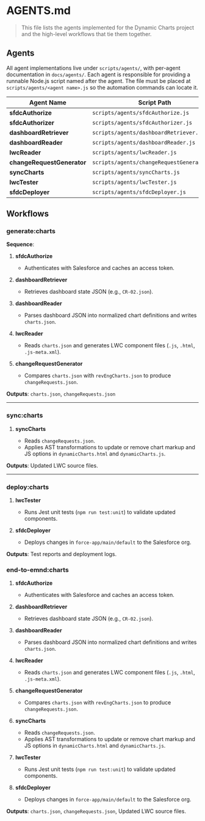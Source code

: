 # AGENTS.md

> This file lists the agents implemented for the Dynamic Charts project and the high-level workflows that tie them together.

## Agents

All agent implementations live under `scripts/agents/`, with per-agent documentation in `docs/agents/`.
Each agent is responsible for providing a runnable Node.js script named after the
agent. The file must be placed at `scripts/agents/<agent name>.js` so the
automation commands can locate it.

| Agent Name                 | Script Path                                | Documentation                           |                       |
| -------------------------- | ------------------------------------------ | --------------------------------------- | --------------------- |
| **sfdcAuthorize**          | `scripts/agents/sfdcAuthorize.js`          | `docs/agents/sfdcAuthorize.md`          |                       |
| **sfdcAuthorizer**         | `scripts/agents/sfdcAuthorizer.js`         | `docs/agents/sfdcAuthorizer.md`         |                       |
| **dashboardRetriever**     | `scripts/agents/dashboardRetriever.js`     | `docs/agents/dashboardRetriever.md`     |                       |
| **dashboardReader**        | `scripts/agents/dashboardReader.js`        | `docs/agents/dashboardReader.md`        |                       |
| **lwcReader**              | `scripts/agents/lwcReader.js`              | `docs/agents/lwcReader.md`              |                       |
| **changeRequestGenerator** | `scripts/agents/changeRequestGenerator.js` | `docs/agents/changeRequestGenerator.md` |                       |
| **syncCharts**             | `scripts/agents/syncCharts.js`             | `docs/agents/syncCharts.md`             |                       |
| **lwcTester**              | `scripts/agents/lwcTester.js`              | `docs/agents/lwcTester.md`              |                       |
| **sfdcDeployer**           | `scripts/agents/sfdcDeployer.js`           | `docs/agents/sfdcDeployer.md`           |  |

## Workflows


### generate\:charts

   **Sequence**:

   1. **sfdcAuthorize**

      * Authenticates with Salesforce and caches an access token.
   2. **dashboardRetriever**

      * Retrieves dashboard state JSON (e.g., `CR-02.json`).
   3. **dashboardReader**

      * Parses dashboard JSON into normalized chart definitions and writes `charts.json`.
   4. **lwcReader**

      * Reads `charts.json` and generates LWC component files (`.js`, `.html`, `.js-meta.xml`).
   5. **changeRequestGenerator**

      * Compares `charts.json` with `revEngCharts.json` to produce `changeRequests.json`.

   **Outputs**: `charts.json`, `changeRequests.json` 

   ---

### sync\:charts

   1. **syncCharts**

      * Reads `changeRequests.json`.
      * Applies AST transformations to update or remove chart markup and JS options in `dynamicCharts.html` and `dynamicCharts.js`.

   **Outputs**: Updated LWC source files. 

   ---

### deploy\:charts

   1. **lwcTester**

      * Runs Jest unit tests (`npm run test:unit`) to validate updated components.
   2. **sfdcDeployer**

      * Deploys changes in `force-app/main/default` to the Salesforce org.

**Outputs**: Test reports and deployment logs. 


### end-to-emnd\:charts


   1. **sfdcAuthorize**

      * Authenticates with Salesforce and caches an access token.
   2. **dashboardRetriever**

      * Retrieves dashboard state JSON (e.g., `CR-02.json`).
   3. **dashboardReader**

      * Parses dashboard JSON into normalized chart definitions and writes `charts.json`.
   4. **lwcReader**

      * Reads `charts.json` and generates LWC component files (`.js`, `.html`, `.js-meta.xml`).
   5. **changeRequestGenerator**

      * Compares `charts.json` with `revEngCharts.json` to produce `changeRequests.json`.
   6. **syncCharts**

      * Reads `changeRequests.json`.
      * Applies AST transformations to update or remove chart markup and JS options in `dynamicCharts.html` and `dynamicCharts.js`.
   7. **lwcTester**

      * Runs Jest unit tests (`npm run test:unit`) to validate updated components.
   8. **sfdcDeployer**

      * Deploys changes in `force-app/main/default` to the Salesforce org.

  **Outputs**: `charts.json`, `changeRequests.json`, Updated LWC source files. 

